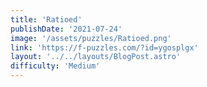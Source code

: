 ```yaml
---
title: 'Ratioed'
publishDate: '2021-07-24'
image: '/assets/puzzles/Ratioed.png'
link: 'https://f-puzzles.com/?id=ygosplgx'
layout: '../../layouts/BlogPost.astro'
difficulty: 'Medium'
---
```

